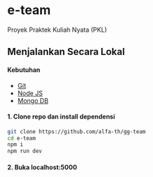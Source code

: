 # e-team
Proyek Praktek Kuliah Nyata (PKL)

## Menjalankan Secara Lokal

#### Kebutuhan
* [Git](https://git-scm.com/downloads)
* [Node JS](https://nodejs.org/en/)
* [Mongo DB](https://www.mongodb.com)

#### 1. Clone repo dan install dependensi
```bash
git clone https://github.com/alfa-th/gg-team
cd e-team
npm i
npm run dev
```
#### 2. Buka localhost:5000


